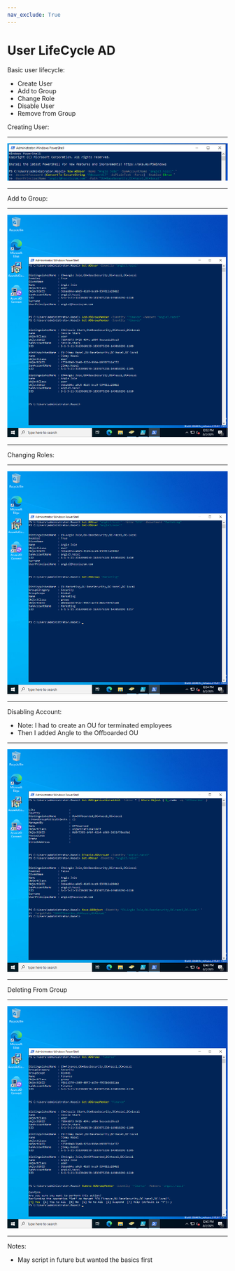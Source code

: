 ```yaml
---
nav_exclude: True
---
```


# User LifeCycle AD

Basic user lifecycle:

  - Create User
  - Add to Group
  - Change Role
  - Disable User
  - Remove from Group

Creating User:

---

![Screenshot](./images/crud/create_user1.png)

---

Add to Group:

---

![Screenshot](./images/crud/check1.png)

---

Changing Roles:

---

![Screenshot](./images/crud/crud3.png)

---

Disabling Account:
  - Note: I had to create an OU for terminated employees
  - Then I added Angle to the Offboarded OU

---

![Screeenshot](./images/crud/crud4.png)

---

Deleting From Group

---

![Screenshot](./images/crud/crud5.png)

---

Notes:
  - May script in future but wanted the basics first
